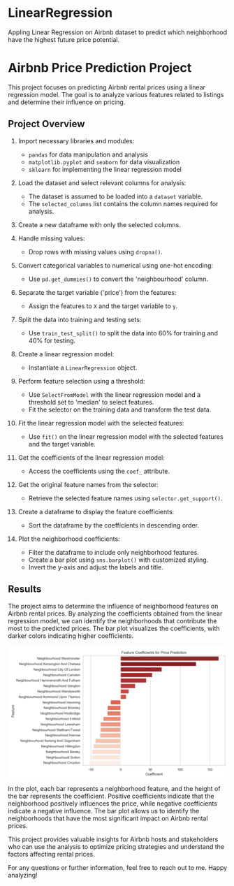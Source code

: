 # LinearRegression
Appling Linear Regression on Airbnb dataset to predict which neighborhood have the highest future price potential.

# Airbnb Price Prediction Project

This project focuses on predicting Airbnb rental prices using a linear regression model. The goal is to analyze various features related to listings and determine their influence on pricing.

## Project Overview

1. Import necessary libraries and modules:
    - `pandas` for data manipulation and analysis
    - `matplotlib.pyplot` and `seaborn` for data visualization
    - `sklearn` for implementing the linear regression model

2. Load the dataset and select relevant columns for analysis:
    - The dataset is assumed to be loaded into a `dataset` variable.
    - The `selected_columns` list contains the column names required for analysis.

3. Create a new dataframe with only the selected columns.

4. Handle missing values:
    - Drop rows with missing values using `dropna()`.

5. Convert categorical variables to numerical using one-hot encoding:
    - Use `pd.get_dummies()` to convert the 'neighbourhood' column.

6. Separate the target variable ('price') from the features:
    - Assign the features to `X` and the target variable to `y`.

7. Split the data into training and testing sets:
    - Use `train_test_split()` to split the data into 60% for training and 40% for testing.

8. Create a linear regression model:
    - Instantiate a `LinearRegression` object.

9. Perform feature selection using a threshold:
    - Use `SelectFromModel` with the linear regression model and a threshold set to 'median' to select features.
    - Fit the selector on the training data and transform the test data.

10. Fit the linear regression model with the selected features:
    - Use `fit()` on the linear regression model with the selected features and the target variable.

11. Get the coefficients of the linear regression model:
    - Access the coefficients using the `coef_` attribute.

12. Get the original feature names from the selector:
    - Retrieve the selected feature names using `selector.get_support()`.

13. Create a dataframe to display the feature coefficients:
    - Sort the dataframe by the coefficients in descending order.

14. Plot the neighborhood coefficients:
    - Filter the dataframe to include only neighborhood features.
    - Create a bar plot using `sns.barplot()` with customized styling.
    - Invert the y-axis and adjust the labels and title.

## Results

The project aims to determine the influence of neighborhood features on Airbnb rental prices. By analyzing the coefficients obtained from the linear regression model, we can identify the neighborhoods that contribute the most to the predicted prices. The bar plot visualizes the coefficients, with darker colors indicating higher coefficients.

![Neighborhood Coefficients](Regression.png)

In the plot, each bar represents a neighborhood feature, and the height of the bar represents the coefficient. Positive coefficients indicate that the neighborhood positively influences the price, while negative coefficients indicate a negative influence. The bar plot allows us to identify the neighborhoods that have the most significant impact on Airbnb rental prices.

This project provides valuable insights for Airbnb hosts and stakeholders who can use the analysis to optimize pricing strategies and understand the factors affecting rental prices.


For any questions or further information, feel free to reach out to me. Happy analyzing!

